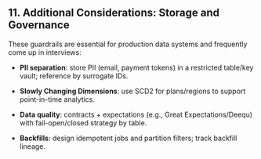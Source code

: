 ## 11. Additional Considerations: Storage and Governance

These guardrails are essential for production data systems and frequently come up in interviews:

* **PII separation**: store PII (email, payment tokens) in a restricted table/key vault; reference by surrogate IDs.

* **Slowly Changing Dimensions**: use SCD2 for plans/regions to support point-in-time analytics.

* **Data quality**: contracts + expectations (e.g., Great Expectations/Deequ) with fail-open/closed strategy by table.

* **Backfills**: design idempotent jobs and partition filters; track backfill lineage.